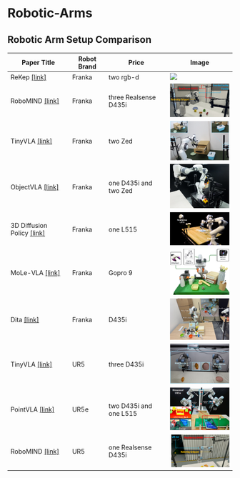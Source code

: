 # Robotic-Arms

## Robotic Arm Setup Comparison

| Paper Title | Robot Brand | Price | Image |
|-------------|-------------|-------------|-------|
| ReKep [[link]](https://arxiv.org/pdf/2409.01652)                    | Franka    | two rgb-d | <img src="images/ReKep_singlearm.png" width="200"> |
| RoboMIND [[link]](https://x-humanoid-robomind.github.io/)           | Franka    | three Realsense D435i | <img src="images/Robotmind_Franka.png" width="200"> |
| TinyVLA [[link]](https://tiny-vla.github.io/)                       | Franka    | two Zed | <img src="images/TinyVLA_Franka.png" width="200"> |
| ObjectVLA [[link]](https://arxiv.org/pdf/2502.19250v2)              | Franka    | one D435i and two Zed| <img src="images/ObjectVLA.png" width="200"> |
| 3D Diffusion Policy [[link]](https://arxiv.org/pdf/2403.03954)      | Franka    | one L515| <img src="images/3D DP.png" width="200"> |
| MoLe-VLA [[link]](https://arxiv.org/pdf/2503.20384v1)               | Franka    | Gopro 9| <img src="images/MoLe_VLA.png" width="200"> |
| Dita [[link]](https://arxiv.org/pdf/2503.19757v1)                   | Franka    | D435i| <img src="images/Dita.png" width="200"> |
| TinyVLA [[link]](https://tiny-vla.github.io/)                       | UR5       | three D435i | <img src="images/TinyVLA_UR.png" width="200"> |
| PointVLA [[link]](https://arxiv.org/pdf/2503.07511v1)               | UR5e      | two D435i and one L515| <img src="images/PointVLA.png" width="200"> |
| RoboMIND [[link]](https://x-humanoid-robomind.github.io/)           | UR5       | one Realsense D435i | <img src="images/Robotmind_UR.png" width="200"> |
